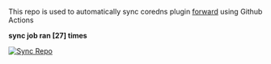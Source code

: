 This repo is used to automatically sync coredns plugin [forward](https://github.com/QZLin/forward) using Github Actions

**sync job ran [27] times**

[![Sync Repo](https://github.com/QZLin/coredns-extract/actions/workflows/sync.yaml/badge.svg)](https://github.com/QZLin/coredns-extract/actions/workflows/sync.yaml)
